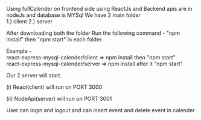 Using fullCalender
on frontend side using ReactJs and Backend apis are in nodeJs and database is MYSql
We have 2 main folder     
   1.) client
   2.) server

After downloading both the folder
Run the following command -
"npm install" then "npm start" in each folder 

Example -  
   react-express-mysql-calender/client =>  npm install then "npm start"    
   react-express-mysql-calender/server =>  npm install after it "npm start"
   
Our 2 server will start.

(i)  React(client) will run on PORT 3000 

(ii) NodeApi(server) will run on PORT 3001

User can login and logout and can insert event and delete event in calender

